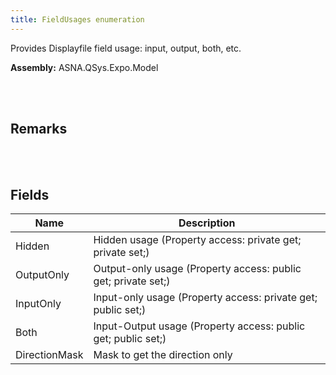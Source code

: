 ```yaml
---
title: FieldUsages enumeration
---
```


Provides Displayfile field usage: input, output, both, etc.

**Assembly:** ASNA.QSys.Expo.Model

<br>
<br>

## Remarks

<br>
<br>

## Fields

| Name | Description
| --- | --- 
| Hidden | Hidden usage (Property access: private get; private set;)
| OutputOnly | Output-only usage (Property access: public get; private set;)
| InputOnly | Input-only usage (Property access: private get; public set;)
| Both | Input-Output usage (Property access: public get; public set;)
| DirectionMask | Mask to get the direction only

<br>
<br>

